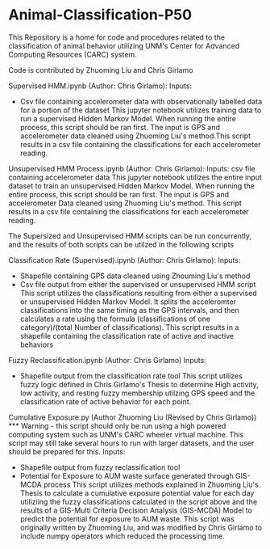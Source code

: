 # Animal-Classification-P50

This Repository is a home for code and procedures related to the classification of animal behavior utilizing UNM's Center for Advanced Computing Resources (CARC) system.

Code is contributed by Zhuoming Liu and Chris Girlamo



Supervised HMM.ipynb (Author: Chris Girlamo):
Inputs: 
- Csv file containing accelerometer data with observationally labelled data for a portion of the dataset
This jupyter notebook utilizes training data to run a supervised Hidden Markov Model. When running the entire process, this script should be ran first. The input is GPS and accelerometer data cleaned using Zhuoming Liu's method.This script results in a csv file containing the classifications for each accelerometer reading.


Unsupervised HMM Process.ipynb (Author: Chris Girlamo):
Inputs: csv file containing accelerometer data
This jupyter notebook utilizes the entire input dataset to train an unsupervised Hidden Markov Model. When running the entire process, this script should be ran first. The input is GPS and accelerometer Data cleaned using Zhuoming Liu's method. This script results in a csv file containing the classifications for each accelerometer reading.

The Supersized and Unsupervised HMM scripts can be run concurrently, and the results of both scripts can be utilzed in the following scripts

Classification Rate (Supervised).ipynb (Author: Chris Girlamo):
Inputs:
- Shapefile containing GPS data cleaned using Zhouming Liu's method
- Csv file output from either the supervised or unsupervised HMM script
This script utilizes the classifications resulting from either a supervised or unsupervised Hidden Markov Model. It splits the acceleromter classifications into the same timing as the GPS intervals, and then calculates a rate using the formula (classifications of one category)/(total Number of classifications). This script results in a shapefile containing the classification rate of active and inactive behaviors

Fuzzy Reclassification.ipynb (Author: Chris Girlamo)
Inputs:
- Shapefile output from the classification rate tool
This script utilizes fuzzy logic defined in Chris Girlamo's Thesis to determine High activity, low activity, and resting fuzzy membership utilzing GPS speed and the classification rate of active behavior for each point.

Cumulative Exposure.py (Author Zhuoming Liu (Revised by Chris Girlamo))
*** Warning - this script should only be run using a high powered computing system such as UNM's CARC wheeler virtual machine. This script may still take several hours to run with larger datasets, and the user should be prepared for this. 
Inputs:
- Shapefile output from fuzzy reclassification tool
- Potential for Exposure to AUM waste surface generated through GIS-MCDA process
This script utilizes methods explained in Zhuoming Liu's Thesis to calculate a cumulative exposure potential value for each day utiliziing the fuzzy classifications calculated in the script above and the results of a GIS-Multi Criteria Decision Analysis (GIS-MCDA) Model to predict the potential for exposure to AUM waste. This script was originally written by Zhuoming Liu, and was modified by Chris Girlamo to include numpy operators which reduced the processing time. 
